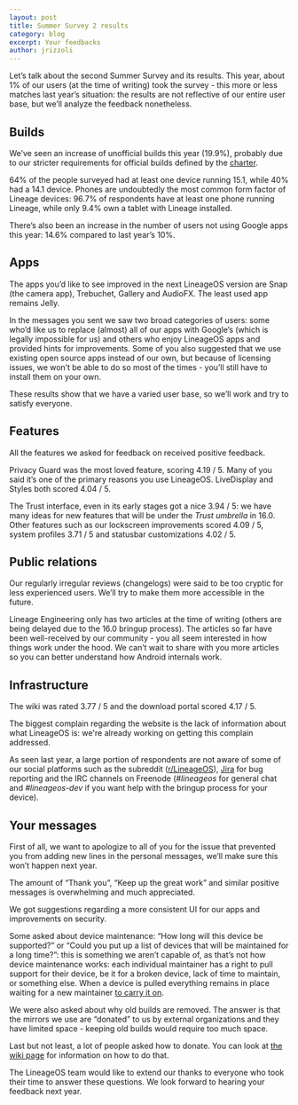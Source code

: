 ```yaml
---
layout: post
title: Summer Survey 2 results
category: blog
excerpt: Your feedbacks
author: jrizzoli
---
```


Let’s talk about the second Summer Survey and its results.
This year, about 1% of our users (at the time of writing) took the survey - this more or less matches last year’s situation: the results are not reflective of our entire user base, but we’ll analyze the feedback nonetheless.

## Builds

We’ve seen an increase of unofficial builds this year (19.9%), probably due to our stricter requirements for official builds defined by the [charter](https://github.com/LineageOS/charter/blob/master/device-support-requirements.md).

64% of the people surveyed had at least one device running 15.1, while 40% had a 14.1 device. Phones are undoubtedly the most common form factor of Lineage devices: 96.7% of respondents have at least one phone running Lineage, while only 9.4% own a tablet with Lineage installed.

There’s also been an increase in the number of users not using Google apps this year: 14.6% compared to last year’s 10%.

## Apps

The apps you’d like to see improved in the next LineageOS version are Snap (the camera app), Trebuchet, Gallery and AudioFX. The least used app remains Jelly.

In the messages you sent we saw two broad categories of users: some who’d like us to replace (almost) all of our apps with Google’s (which is legally impossible for us) and others who enjoy LineageOS apps and provided hints for improvements. Some of you also suggested that we use existing open source apps instead of our own, but because of licensing issues, we won’t be able to do so most of the times - you’ll still have to install them on your own.

These results show that we have a varied user base, so we’ll work and try to satisfy everyone.

## Features

All the features we asked for feedback on received positive feedback.

Privacy Guard was the most loved feature, scoring 4.19 / 5. Many of you said it’s one of the primary reasons you use LineageOS.
LiveDisplay and Styles both scored 4.04 / 5.

The Trust interface, even in its early stages got a nice 3.94 / 5: we have many ideas for new features that will be under the _Trust umbrella_ in 16.0.
Other features such as our lockscreen improvements scored 4.09 / 5, system profiles 3.71 / 5 and statusbar customizations 4.02 / 5.

## Public relations

Our regularly irregular reviews (changelogs) were said to be too cryptic for less experienced users. We’ll try to make them more accessible in the future.

Lineage Engineering only has two articles at the time of writing (others are being delayed due to the 16.0 bringup process). The articles so far have been well-received by our community - you all seem interested in how things work under the hood. We can’t wait to share with you more articles so you can better understand how Android internals work.

## Infrastructure

The wiki was rated 3.77 / 5 and the download portal scored 4.17 / 5.

The biggest complain regarding the website is the lack of information about what LineageOS is: we're already working on getting this complain addressed.

As seen last year, a large portion of respondents are not aware of some of our social platforms such as the subreddit ([r/LineageOS](https://reddit.com/r/LineageOS)), [Jira](https://jira.lineageos.org) for bug reporting and the IRC channels on Freenode (_#lineageos_ for general chat and _#lineageos-dev_ if you want help with the bringup process for your device).

## Your messages

First of all, we want to apologize to all of you for the issue that prevented you from adding new lines in the personal messages, we’ll make sure this won’t happen next year.

The amount of “Thank you”, “Keep up the great work” and similar positive messages is overwhelming and much appreciated.

We got suggestions regarding a more consistent UI for our apps and improvements on security.

Some asked about device maintenance: “How long will this device be supported?” or “Could you put up a list of devices that will be maintained for a long time?”: this is something we aren’t capable of, as that’s not how device maintenance works: each individual maintainer has a right to pull support for their device, be it for a broken device, lack of time to maintain, or something else. When a device is pulled everything remains in place waiting for a new maintainer [to carry it on](https://wiki.lineageos.org/submitting-patch-howto.html).

We were also asked about why old builds are removed. The answer is that the mirrors we use are “donated” to us by external organizations and they have limited space - keeping old builds would require too much space.

Last but not least, a lot of people asked how to donate. You can look at [the wiki page](https://wiki.lineageos.org/costs) for information on how to do that.


The LineageOS team would like to extend our thanks to everyone who took their time to answer these questions. We look forward to hearing your feedback next year.
